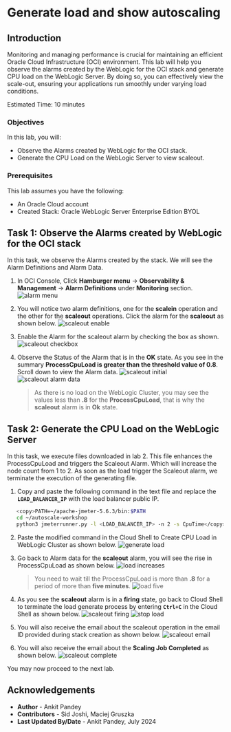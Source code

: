 # Generate load and show autoscaling 

## Introduction

Monitoring and managing performance is crucial for maintaining an efficient Oracle Cloud Infrastructure (OCI) environment. This lab will help you observe the alarms created by the WebLogic for the OCI stack and generate CPU load on the WebLogic Server. By doing so, you can effectively view the scale-out, ensuring your applications run smoothly under varying load conditions.

Estimated Time: 10 minutes

### Objectives

In this lab, you will:

* Observe the Alarms created by WebLogic for the OCI stack.
* Generate the CPU Load on the WebLogic Server to view scaleout.

### Prerequisites
This lab assumes you have the following:

* An Oracle Cloud account
* Created Stack: Oracle WebLogic Server Enterprise Edition BYOL

## Task 1: Observe the Alarms created by WebLogic for the OCI stack

In this task, we observe the Alarms created by the stack. We will see the Alarm Definitions and Alarm Data.

1. In OCI Console, Click **Hamburger menu** -> **Observability & Management** -> **Alarm Definitions** under **Monitoring** section.
 ![alarm menu](images/alarm-menu.png)

2. You will notice two alarm definitions, one for the **scalein** operation and the other for the **scaleout** operations. Click the alarm for the **scaleout** as shown below.
 ![scaleout enable](images/scaleout-enable.png)
    
3. Enable the Alarm for the scaleout alarm by checking the box as shown.
 ![scaleout checkbox](images/scaleout-checkbox.png)


4. Observe the Status of the Alarm that is in the **OK** state. As you see in the summary  **ProcessCpuLoad is greater than the threshold value of 0.8**. Scroll down to view the Alarm data.
 ![scaleout initial](images/scaleout-alarm-initial.png)
 ![scaleout alarm data](images/scaleout-alarm-data.png)

    > As there is no load on the WebLogic Cluster, you may see the values less than **.8** for the **ProcessCpuLoad**, that is why the **scaleout** alarm is in **Ok** state.


## Task 2: Generate the CPU Load on the WebLogic Server

In this task, we execute files downloaded in lab 2. This file enhances the ProcessCpuLoad and triggers the Scaleout Alarm. Which will increase the node count from 1 to 2. As soon as the load trigger the Scaleout alarm, we terminate the execution of the generating file.

1. Copy and paste the following command in the text file and replace the **`LOAD_BALANCER_IP`** with the load balancer public IP.
 ```bash
    <copy>PATH=~/apache-jmeter-5.6.3/bin:$PATH
    cd ~/autoscale-workshop
    python3 jmeterrunner.py -l <LOAD_BALANCER_IP> -n 2 -s CpuTime</copy>
 ```


2. Paste the modified command in the Cloud Shell to Create CPU Load in WebLogic Cluster as shown below.
 ![generate load](images/generate-load.png)

3. Go back to Alarm data for the **scaleout** alarm, you will see the rise in ProcessCpuLoad as shown below.
 ![load increases](images/increase-load.png)
    
    > You need to wait till the ProcessCpuLoad is more than **.8** for a period of more than **five minutes**.
 ![load five](images/load-five.png)

4. As you see the **scaleout** alarm is in a **firing** state, go back to Cloud Shell to terminate the load generate process by entering **`Ctrl+C`** in the Cloud Shell as shown below.
 ![scaleout firing](images/scaleout-firing.png)
 ![stop load](images/stop-load.png)

5. You will also receive the email about the scaleout operation in the email ID provided during stack creation as shown below.
 ![scaleout email](images/scaleout-email.png)

6. You will also receive the email about the **Scaling Job Completed** as shown below.
 ![scaleout complete](images/scaleout-complete.png)

You may now proceed to the next lab.
    

## Acknowledgements

* **Author** -  Ankit Pandey
* **Contributors** - Sid Joshi, Maciej Gruszka
* **Last Updated By/Date** - Ankit Pandey, July 2024